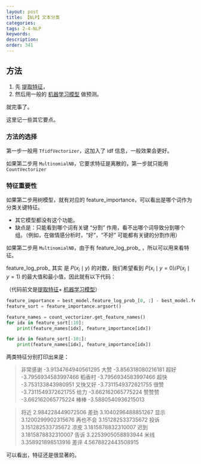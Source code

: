 ```yaml
---
layout: post
title: 【NLP】文本分类
categories:
tags: 2-4-NLP
keywords:
description:
order: 341
---
```



## 方法

1. 先 [提取特征](https://www.guofei.site/2018/09/24/nlp_feature.html)，
2. 然后用一般的 [机器学习模型](https://www.guofei.site/2019/10/01/all_models.html) 做预测。

就完事了。

这里记一些其它要点。

### 方法的选择

第一步一般用 `TfidfVectorizer`，这加入了 idf 信息，一般效果会更好。

如果第二步用 `MultinomialNB`，它要求特征是离散的，第一步就只能用 `CountVectorizer`


### 特征重要性

如果第二步用树模型，就有对应的 feature_importance，可以看出是哪个词作为分类关键特征。  
- 其它模型都没有这个功能。
- 缺点是：只能看到哪个词有关键 “分割” 作用，看不出哪个词导致分到哪个组。（例如，在做情感分析时，“好”，“不好” 可能都有关键的分割作用）

如果第二步用 `MultinomialNB`，由于有 feature_log_prob_ ，所以可以用来看特征。


feature_log_prob_ 其实 是 $P(x_i \mid y)$ 的对数，我们希望看到 $P(x_i\mid y=0)/P(x_i\mid y=1)$ 的最大值和最小值，因此就有以下代码：

（代码前文是[提取特征](https://www.guofei.site/2018/09/24/nlp_feature.html)+ [机器学习模型](https://www.guofei.site/2019/10/01/all_models.html)）
```py
feature_importance = best_model.feature_log_prob_[0, :] - best_model.feature_log_prob_[1, :]
feature_sort = feature_importance.argsort()

feature_names = count_vectorizer.get_feature_names()
for idx in feature_sort[:10]:
    print(feature_names[idx], feature_importance[idx])

for idx in feature_sort[-10:]:
    print(feature_names[idx], feature_importance[idx])
```

两类特征分别打印出来是：

>非常感谢 -3.9134764940561295
大赞 -3.856318080216181
超好 -3.7956934583997466
稻香村 -3.7956934583997466
超快 -3.753133843980951
又快又好 -3.7311549372621755
很赞 -3.7311549372621755
给力 -3.662162065775224
赞赞赞 -3.662162065775224
棒棒 -3.5880540936215013


>将近 2.984228449072506
差劲 3.1040296488851267
显示 3.1200299902315676
再也不会 3.151282533735672
投诉 3.151282533735672
凉皮 3.1815878832310007
迟到 3.1815878832310007
告诉 3.2253905058893944
米线 3.358921898513916
差评 4.5678822443508915

可以看出，特征还是很显著的。

